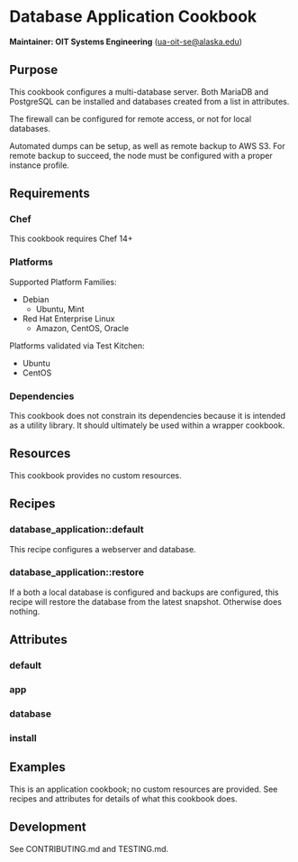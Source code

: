 # Database Application Cookbook

__Maintainer: OIT Systems Engineering__ (<ua-oit-se@alaska.edu>)

## Purpose

This cookbook configures a multi-database server.
Both MariaDB and PostgreSQL can be installed and databases created from a list in attributes.

The firewall can be configured for remote access, or not for local databases.

Automated dumps can be setup, as well as remote backup to AWS S3.
For remote backup to succeed, the node must be configured with a proper instance profile.

## Requirements

### Chef

This cookbook requires Chef 14+

### Platforms

Supported Platform Families:

* Debian
  * Ubuntu, Mint
* Red Hat Enterprise Linux
  * Amazon, CentOS, Oracle

Platforms validated via Test Kitchen:

* Ubuntu
* CentOS

### Dependencies

This cookbook does not constrain its dependencies because it is intended as a utility library.
It should ultimately be used within a wrapper cookbook.

## Resources

This cookbook provides no custom resources.

## Recipes

### database_application::default

This recipe configures a webserver and database.

### database_application::restore

If a both a local database is configured and backups are configured,
this recipe will restore the database from the latest snapshot.
Otherwise does nothing.

## Attributes

### default

### app

### database

### install

## Examples

This is an application cookbook; no custom resources are provided.
See recipes and attributes for details of what this cookbook does.

## Development

See CONTRIBUTING.md and TESTING.md.
